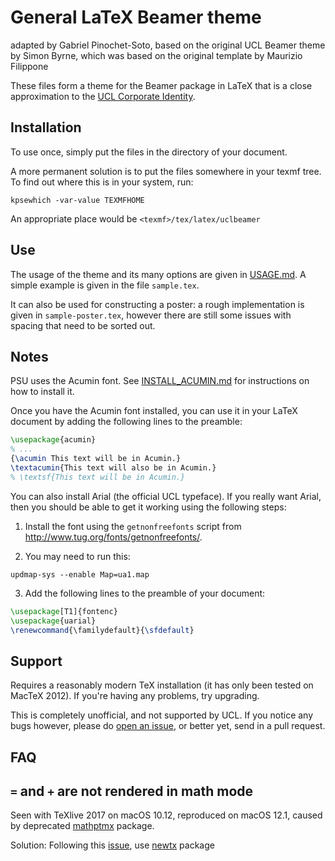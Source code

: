 General LaTeX Beamer theme 
======================

adapted by Gabriel Pinochet-Soto,
based on the original UCL Beamer theme by Simon Byrne,
which was based on the original template by Maurizio Filippone

These files form a theme for the Beamer package in LaTeX that is a close approximation to the [UCL Corporate Identity](http://www.ucl.ac.uk/corporate-identity). 


Installation
------------

To use once, simply put the files in the directory of your document.

A more permanent solution is to put the files somewhere in your texmf tree. To find out where this is in your system, run:
```
kpsewhich -var-value TEXMFHOME
```

An appropriate place would be `<texmf>/tex/latex/uclbeamer`


Use
----

The usage of the theme and its many options are given in [USAGE.md](USAGE.md).
A simple example is given in the file `sample.tex`. 

It can also be used for constructing a poster: a rough implementation is given in `sample-poster.tex`, however there are still some issues with spacing that need to be sorted out.


Notes
-----

PSU uses the Acumin font. See [INSTALL_ACUMIN.md](INSTALL_ACUMIN.md) for instructions on how to install it.

Once you have the Acumin font installed, you can use it in your LaTeX document by adding the following lines to the preamble:
```latex
\usepackage{acumin}
% ...
{\acumin This text will be in Acumin.}
\textacumin{This text will also be in Acumin.}
% \textsf{This text will be in Acumin.}
```

You can also install Arial (the official UCL typeface).
If you really want Arial, then you should be able to get it working using the following steps:

1. Install the font using the `getnonfreefonts` script from http://www.tug.org/fonts/getnonfreefonts/.

2. You may need to run this:
```
updmap-sys --enable Map=ua1.map
```

3. Add the following lines to the preamble of your document:
```latex
\usepackage[T1]{fontenc}
\usepackage{uarial}
\renewcommand{\familydefault}{\sfdefault}
```

Support
-------

Requires a reasonably modern TeX installation (it has only been tested on MacTeX 2012). If you're having any problems, try upgrading.

This is completely unofficial, and not supported by UCL. If you notice any bugs however, please do [open an issue](https://github.com/UCL/ucl-beamer/issues/new), or better yet, send in a pull request.

FAQ
---

## `=` and `+` are not rendered in math mode

Seen with TeXlive 2017 on macOS 10.12, reproduced on macOS 12.1, caused by deprecated [mathptmx](https://ctan.org/pkg/mathptmx?lang=en) package.

Solution: Following this [issue](https://github.com/UCL/ucl-beamer/issues/3), use [newtx](https://ctan.org/pkg/newtx) package
